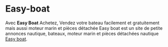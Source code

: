 # Easy-boat


Avec **Easy Boat** Achetez, Vendez votre bateau facilement et gratuitement mais aussi moteur marin et pièces  détachée
Easy boat est un site de petite annonces nautique, bateaux, moteur marin et pièces détachées nautique
[Easy boat](https://easy-boat.me/).
